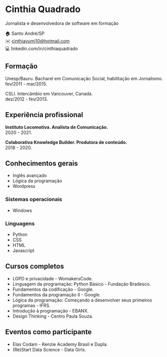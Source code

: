 # Cinthia Quadrado
Jornalista e desenvolvedora de software em formação

:house:    Santo André/SP <br>
:envelope:  cinthiayumi10@hotmail.com <br>
:computer: linkedin.com/in/cinthiaquadrado <br>

## Formação
Unesp/Bauru. Bacharel em Comunicação Social, habilitação em Jornalismo. <br>
fev/2011 - mar/2015.

CSLI. Intercâmbio em Vancouver, Canadá. <br>
dez/2012 - fev/2013.

## Experiência profissional
**Instituto Locomotiva. Analista de Comunicação.**<br>
2020 - 2021.

**Colaborativa Knowledge Builder. Produtora de conteúdo.**<br>
2018 - 2020.

## Conhecimentos gerais
* Inglês avançado
* Lógica da programação
* Wordpress

### Sistemas operacionais
* Windows

### Linguagens
* Python
* CSS
* HTML
* Javascript

## Cursos completos
* LGPD e privacidade - WomakersCode.
* Linguagem da programação: Python Básico - Fundação Bradesco.
* Fundamentos da codificação - Google.
* Fundamentos da programação II - Google.
* Lógica da programação: Começando a desenvolver seus primeiros programas - IFRS.
* Introdução à programação - EBANX.
* Design Thinking - Centro Paula Souza. 

## Eventos como participante
* Elas Codam - Kenzie Academy Brasil e Dupla.
* (Re)Start Data Science - Data Girls.
